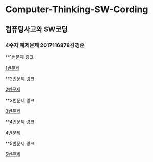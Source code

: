 # Computer-Thinking-SW-Cording
## 컴퓨팅사고와 SW코딩
### 4주차 예제문제      2017116878김경준

**1번문제 링크

[1번문제](https://github.com/Piribu-Is-A-Man/Computer-Thinking-SW-Cording/blob/master/4%EC%A3%BC%EC%B0%A8/EXERCISE/Q1.py)

**2번문제 링크

[2번문제](https://github.com/Piribu-Is-A-Man/Computer-Thinking-SW-Cording/blob/master/4%EC%A3%BC%EC%B0%A8/EXERCISE/Q2.py)

**3번문제 링크

[3번문제](https://github.com/Piribu-Is-A-Man/Computer-Thinking-SW-Cording/blob/master/4%EC%A3%BC%EC%B0%A8/EXERCISE/Q3.py)

**4번문제 링크

[4번문제](https://github.com/Piribu-Is-A-Man/Computer-Thinking-SW-Cording/blob/master/4%EC%A3%BC%EC%B0%A8/EXERCISE/Q4.py)

**5번문제 링크

[5번문제](https://github.com/Piribu-Is-A-Man/Computer-Thinking-SW-Cording/blob/master/4%EC%A3%BC%EC%B0%A8/EXERCISE/Q5.py)
